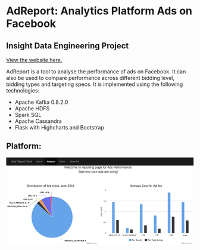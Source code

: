 # AdReport: Analytics Platform Ads on Facebook 
## Insight Data Engineering Project

[View the website here.](http://52.25.86.7:5000/cassandra_test#home)

AdReport is a tool to analyse the performance of ads on Facebook. It can also be used to compare performance across different bidding level, bidding types and targeting specs. It is implemented using the following technologies:

* Apache Kafka 0.8.2.0
* Apache HDFS
* Spark SQL
* Apache Cassandra
* Flask with Highcharts and Bootstrap 

## Platform: 
![GitHub Logo](/Images/ss1.png)



